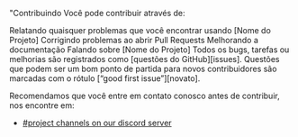 "Contribuindo
Você pode contribuir através de:

Relatando quaisquer problemas que você encontrar usando [Nome do Projeto]
Corrigindo problemas ao abrir Pull Requests
Melhorando a documentação
Falando sobre [Nome do Projeto]
Todos os bugs, tarefas ou melhorias são registrados como [questões do GitHub][issues]. Questões que podem ser um bom ponto de partida para novos contribuidores são marcadas com o rótulo [“good first issue”][novato].

Recomendamos que você entre em contato conosco antes de contribuir, nos encontre em:
- [#project channels on our discord server](https://discord.gg/HaENQNTz)